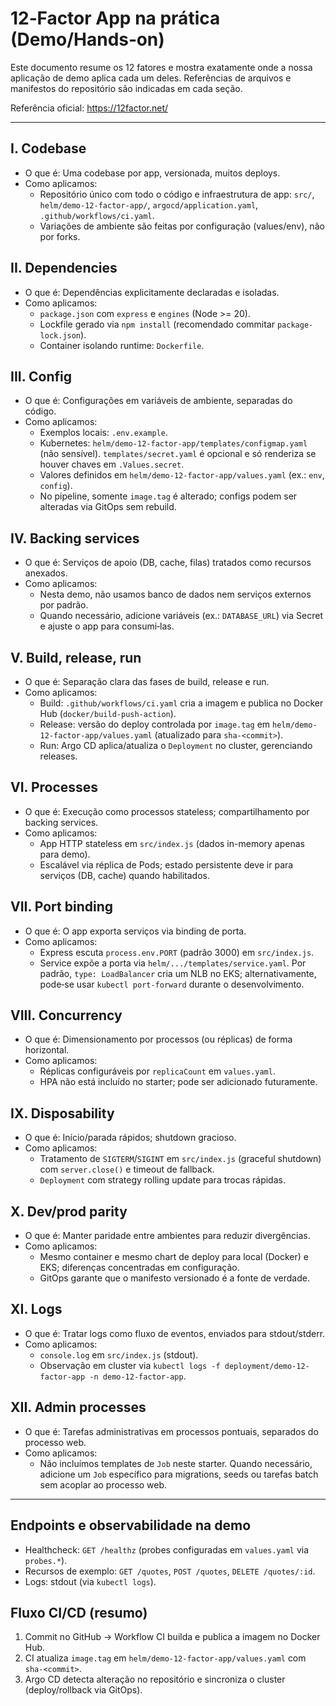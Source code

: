 # 12‑Factor App na prática (Demo/Hands‑on)

Este documento resume os 12 fatores e mostra exatamente onde a nossa aplicação de demo aplica cada um deles. Referências de arquivos e manifestos do repositório são indicadas em cada seção.

Referência oficial: https://12factor.net/

---

## I. Codebase
- O que é: Uma codebase por app, versionada, muitos deploys.
- Como aplicamos:
  - Repositório único com todo o código e infraestrutura de app: `src/`, `helm/demo-12-factor-app/`, `argocd/application.yaml`, `.github/workflows/ci.yaml`.
  - Variações de ambiente são feitas por configuração (values/env), não por forks.

## II. Dependencies
- O que é: Dependências explicitamente declaradas e isoladas.
- Como aplicamos:
  - `package.json` com `express` e `engines` (Node >= 20).
  - Lockfile gerado via `npm install` (recomendado commitar `package-lock.json`).
  - Container isolando runtime: `Dockerfile`.

## III. Config
- O que é: Configurações em variáveis de ambiente, separadas do código.
- Como aplicamos:
  - Exemplos locais: `.env.example`.
  - Kubernetes: `helm/demo-12-factor-app/templates/configmap.yaml` (não sensível). `templates/secret.yaml` é opcional e só renderiza se houver chaves em `.Values.secret`.
  - Valores definidos em `helm/demo-12-factor-app/values.yaml` (ex.: `env`, `config`).
  - No pipeline, somente `image.tag` é alterado; configs podem ser alteradas via GitOps sem rebuild.

## IV. Backing services
- O que é: Serviços de apoio (DB, cache, filas) tratados como recursos anexados.
- Como aplicamos:
  - Nesta demo, não usamos banco de dados nem serviços externos por padrão.
  - Quando necessário, adicione variáveis (ex.: `DATABASE_URL`) via Secret e ajuste o app para consumi‑las.

## V. Build, release, run
- O que é: Separação clara das fases de build, release e run.
- Como aplicamos:
  - Build: `.github/workflows/ci.yaml` cria a imagem e publica no Docker Hub (`docker/build-push-action`).
  - Release: versão do deploy controlada por `image.tag` em `helm/demo-12-factor-app/values.yaml` (atualizado para `sha-<commit>`).
  - Run: Argo CD aplica/atualiza o `Deployment` no cluster, gerenciando releases.

## VI. Processes
- O que é: Execução como processos stateless; compartilhamento por backing services.
- Como aplicamos:
  - App HTTP stateless em `src/index.js` (dados in-memory apenas para demo).
  - Escalável via réplica de Pods; estado persistente deve ir para serviços (DB, cache) quando habilitados.

## VII. Port binding
- O que é: O app exporta serviços via binding de porta.
- Como aplicamos:
  - Express escuta `process.env.PORT` (padrão 3000) em `src/index.js`.
  - Service expõe a porta via `helm/.../templates/service.yaml`. Por padrão, `type: LoadBalancer` cria um NLB no EKS; alternativamente, pode‑se usar `kubectl port-forward` durante o desenvolvimento.

## VIII. Concurrency
- O que é: Dimensionamento por processos (ou réplicas) de forma horizontal.
- Como aplicamos:
  - Réplicas configuráveis por `replicaCount` em `values.yaml`.
  - HPA não está incluído no starter; pode ser adicionado futuramente.

## IX. Disposability
- O que é: Início/parada rápidos; shutdown gracioso.
- Como aplicamos:
  - Tratamento de `SIGTERM`/`SIGINT` em `src/index.js` (graceful shutdown) com `server.close()` e timeout de fallback.
  - `Deployment` com strategy rolling update para trocas rápidas.

## X. Dev/prod parity
- O que é: Manter paridade entre ambientes para reduzir divergências.
- Como aplicamos:
  - Mesmo container e mesmo chart de deploy para local (Docker) e EKS; diferenças concentradas em configuração.
  - GitOps garante que o manifesto versionado é a fonte de verdade.

## XI. Logs
- O que é: Tratar logs como fluxo de eventos, enviados para stdout/stderr.
- Como aplicamos:
  - `console.log` em `src/index.js` (stdout).
  - Observação em cluster via `kubectl logs -f deployment/demo-12-factor-app -n demo-12-factor-app`.

## XII. Admin processes
- O que é: Tarefas administrativas em processos pontuais, separados do processo web.
- Como aplicamos:
  - Não incluímos templates de `Job` neste starter. Quando necessário, adicione um `Job` específico para migrations, seeds ou tarefas batch sem acoplar ao processo web.

---

## Endpoints e observabilidade na demo
- Healthcheck: `GET /healthz` (probes configuradas em `values.yaml` via `probes.*`).
- Recursos de exemplo: `GET /quotes`, `POST /quotes`, `DELETE /quotes/:id`.
- Logs: stdout (via `kubectl logs`).

## Fluxo CI/CD (resumo)
1. Commit no GitHub → Workflow CI builda e publica a imagem no Docker Hub.
2. CI atualiza `image.tag` em `helm/demo-12-factor-app/values.yaml` com `sha-<commit>`.
3. Argo CD detecta alteração no repositório e sincroniza o cluster (deploy/rollback via GitOps).
